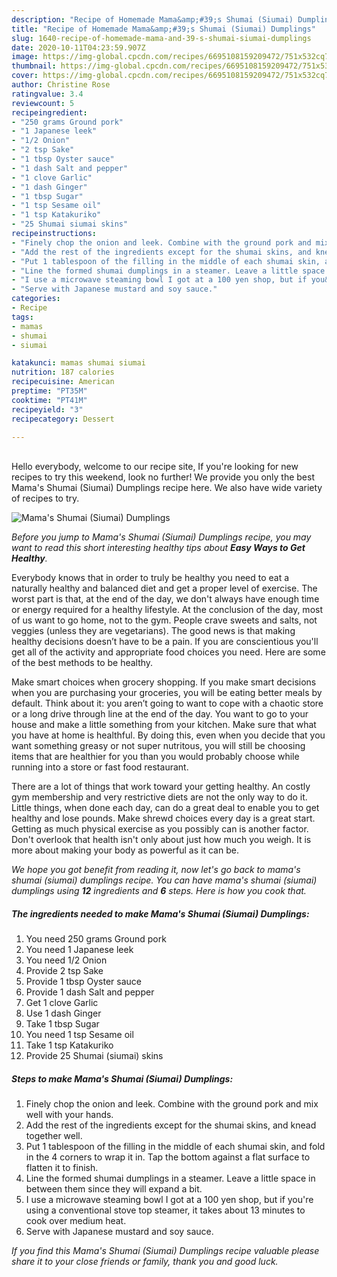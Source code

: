 ```yaml
---
description: "Recipe of Homemade Mama&amp;#39;s Shumai (Siumai) Dumplings"
title: "Recipe of Homemade Mama&amp;#39;s Shumai (Siumai) Dumplings"
slug: 1640-recipe-of-homemade-mama-and-39-s-shumai-siumai-dumplings
date: 2020-10-11T04:23:59.907Z
image: https://img-global.cpcdn.com/recipes/6695108159209472/751x532cq70/mamas-shumai-siumai-dumplings-recipe-main-photo.jpg
thumbnail: https://img-global.cpcdn.com/recipes/6695108159209472/751x532cq70/mamas-shumai-siumai-dumplings-recipe-main-photo.jpg
cover: https://img-global.cpcdn.com/recipes/6695108159209472/751x532cq70/mamas-shumai-siumai-dumplings-recipe-main-photo.jpg
author: Christine Rose
ratingvalue: 3.4
reviewcount: 5
recipeingredient:
- "250 grams Ground pork"
- "1 Japanese leek"
- "1/2 Onion"
- "2 tsp Sake"
- "1 tbsp Oyster sauce"
- "1 dash Salt and pepper"
- "1 clove Garlic"
- "1 dash Ginger"
- "1 tbsp Sugar"
- "1 tsp Sesame oil"
- "1 tsp Katakuriko"
- "25 Shumai siumai skins"
recipeinstructions:
- "Finely chop the onion and leek. Combine with the ground pork and mix well with your hands."
- "Add the rest of the ingredients except for the shumai skins, and knead together well."
- "Put 1 tablespoon of the filling in the middle of each shumai skin, and fold in the 4 corners to wrap it in. Tap the bottom against a flat surface to flatten it to finish."
- "Line the formed shumai dumplings in a steamer. Leave a little space in between them since they will expand a bit."
- "I use a microwave steaming bowl I got at a 100 yen shop, but if you&#39;re using a conventional stove top steamer, it takes about 13 minutes to cook over medium heat."
- "Serve with Japanese mustard and soy sauce."
categories:
- Recipe
tags:
- mamas
- shumai
- siumai

katakunci: mamas shumai siumai 
nutrition: 187 calories
recipecuisine: American
preptime: "PT35M"
cooktime: "PT41M"
recipeyield: "3"
recipecategory: Dessert

---
```

<br>
Hello everybody, welcome to our recipe site, If you're looking for new recipes to try this weekend, look no further! We provide you only the best Mama&#39;s Shumai (Siumai) Dumplings recipe here. We also have wide variety of recipes to try.
<br>


![Mama&#39;s Shumai (Siumai) Dumplings](https://img-global.cpcdn.com/recipes/6695108159209472/751x532cq70/mamas-shumai-siumai-dumplings-recipe-main-photo.jpg)

<i>Before you jump to Mama&#39;s Shumai (Siumai) Dumplings recipe, you may want to read this short interesting healthy tips about <strong>Easy Ways to Get Healthy</strong>.</i>

Everybody knows that in order to truly be healthy you need to eat a naturally healthy and balanced diet and get a proper level of exercise. The worst part is that, at the end of the day, we don't always have enough time or energy required for a healthy lifestyle. At the conclusion of the day, most of us want to go home, not to the gym. People crave sweets and salts, not veggies (unless they are vegetarians). The good news is that making healthy decisions doesn’t have to be a pain. If you are conscientious you'll get all of the activity and appropriate food choices you need. Here are some of the best methods to be healthy.

Make smart choices when grocery shopping. If you make smart decisions when you are purchasing your groceries, you will be eating better meals by default. Think about it: you aren’t going to want to cope with a chaotic store or a long drive through line at the end of the day. You want to go to your house and make a little something from your kitchen. Make sure that what you have at home is healthful. By doing this, even when you decide that you want something greasy or not super nutritous, you will still be choosing items that are healthier for you than you would probably choose while running into a store or fast food restaurant.

There are a lot of things that work toward your getting healthy. An costly gym membership and very restrictive diets are not the only way to do it. Little things, when done each day, can do a great deal to enable you to get healthy and lose pounds. Make shrewd choices every day is a great start. Getting as much physical exercise as you possibly can is another factor. Don't overlook that health isn't only about just how much you weigh. It is more about making your body as powerful as it can be. 


<i>We hope you got benefit from reading it, now let's go back to mama&#39;s shumai (siumai) dumplings recipe. You can have mama&#39;s shumai (siumai) dumplings using <strong>12</strong> ingredients and <strong>6</strong> steps. Here is how you cook that.
</i>

##### The ingredients needed to make Mama&#39;s Shumai (Siumai) Dumplings:

1. You need 250 grams Ground pork
1. You need 1 Japanese leek
1. You need 1/2 Onion
1. Provide 2 tsp Sake
1. Provide 1 tbsp Oyster sauce
1. Provide 1 dash Salt and pepper
1. Get 1 clove Garlic
1. Use 1 dash Ginger
1. Take 1 tbsp Sugar
1. You need 1 tsp Sesame oil
1. Take 1 tsp Katakuriko
1. Provide 25 Shumai (siumai) skins


##### Steps to make Mama&#39;s Shumai (Siumai) Dumplings:

1. Finely chop the onion and leek. Combine with the ground pork and mix well with your hands.
1. Add the rest of the ingredients except for the shumai skins, and knead together well.
1. Put 1 tablespoon of the filling in the middle of each shumai skin, and fold in the 4 corners to wrap it in. Tap the bottom against a flat surface to flatten it to finish.
1. Line the formed shumai dumplings in a steamer. Leave a little space in between them since they will expand a bit.
1. I use a microwave steaming bowl I got at a 100 yen shop, but if you&#39;re using a conventional stove top steamer, it takes about 13 minutes to cook over medium heat.
1. Serve with Japanese mustard and soy sauce.


<i>If you find this Mama&#39;s Shumai (Siumai) Dumplings recipe valuable please share it to your close friends or family, thank you and good luck.</i>
